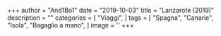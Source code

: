 +++
author = "And1Bo1"
date = "2019-10-03"
title = "Lanzarote (2019)"
description = ""
categories = [
    "Viaggi",
]
tags = [
	"Spagna",
    "Canarie",
    "Isola",
	"Bagaglio a mano",
]
image = ''
+++